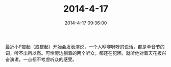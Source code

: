 ﻿---
title: "2014-4-17"
date: 2014-4-17 09:36:00
tags:
categories: 爸爸
---
最近小P晨起（或夜起）开始会发表演说，一个人咿咿呀呀的说话，都是单音节的词，听不出所以然。可怜旁边躺着的两个听众，都还在犯困，就听他对着天花板兴奋演讲，一点都不考虑听众的感受。 ​​​​ 